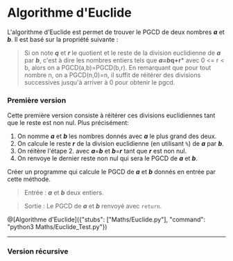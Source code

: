 # Algorithme d'Euclide

L'algorithme d'Euclide est permet de trouver le PGCD de deux nombres ***a*** et ***b***. Il est basé sur la propriété suivante : 
> Si on note ***q*** et ***r*** le quotient et le reste de la division euclidienne de ***a*** par ***b***, c'est à dire les nombres entiers tels que ***a=b*q+r*** avec 0 <= r < b, alors on a PGCD(a,b)=PGCD(b,r).
En remarquant que pour tout nombre n, on a PGCD(n,0)=n, il suffit de réitérer des divisions successives jusqu'à arriver à 0 pour obtenir le pgcd.

### Première version

Cette première version consiste à réitérer ces divisions euclidiennes tant que le reste est non nul. Plus précisément:
1. On nomme ***a*** et ***b*** les nombres donnés avec ***a*** le plus grand des deux.
2. On calcule le reste ***r*** de la division euclidienne (en utilisant `%`) de ***a*** par ***b***.
3. On réitère l'étape 2. avec ***a***=***b*** et ***b***=***r*** tant que ***r*** est non nul.
4. On renvoye le dernier reste non nul qui sera le PGCD de ***a*** et ***b***.

Créer un programme qui calcule le PGCD de ***a*** et ***b*** donnés en entrée par cette méthode.

> Entrée : ***a*** et ***b*** deux entiers.

> Sortie : Le PGCD de ***a*** et ***b*** renvoyé avec `return`.

@[Algorithme d'Euclide]({"stubs": ["Maths/Euclide.py"], "command": "python3 Maths/Euclide_Test.py"})

---

### Version récursive
